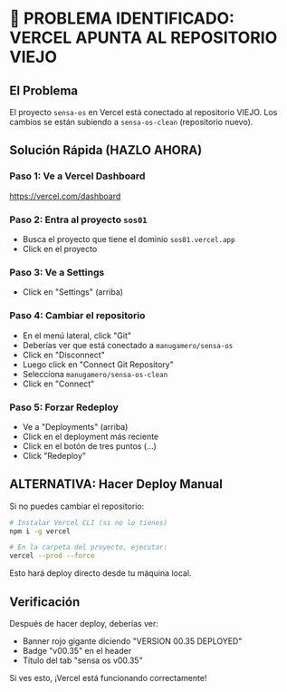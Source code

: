 # 🚨 PROBLEMA IDENTIFICADO: VERCEL APUNTA AL REPOSITORIO VIEJO

## El Problema
El proyecto `sensa-os` en Vercel está conectado al repositorio VIEJO.
Los cambios se están subiendo a `sensa-os-clean` (repositorio nuevo).

## Solución Rápida (HAZLO AHORA)

### Paso 1: Ve a Vercel Dashboard
https://vercel.com/dashboard

### Paso 2: Entra al proyecto `sos01`
- Busca el proyecto que tiene el dominio `sos01.vercel.app`
- Click en el proyecto

### Paso 3: Ve a Settings
- Click en "Settings" (arriba)

### Paso 4: Cambiar el repositorio
- En el menú lateral, click "Git"
- Deberías ver que está conectado a `manugamero/sensa-os`
- Click en "Disconnect" 
- Luego click en "Connect Git Repository"
- Selecciona `manugamero/sensa-os-clean`
- Click en "Connect"

### Paso 5: Forzar Redeploy
- Ve a "Deployments" (arriba)
- Click en el deployment más reciente
- Click en el botón de tres puntos (...)
- Click "Redeploy"

## ALTERNATIVA: Hacer Deploy Manual

Si no puedes cambiar el repositorio:

```bash
# Instalar Vercel CLI (si no lo tienes)
npm i -g vercel

# En la carpeta del proyecto, ejecutar:
vercel --prod --force
```

Esto hará deploy directo desde tu máquina local.

## Verificación
Después de hacer deploy, deberías ver:
- Banner rojo gigante diciendo "VERSION 00.35 DEPLOYED"
- Badge "v00.35" en el header
- Título del tab "sensa os v00.35"

Si ves esto, ¡Vercel está funcionando correctamente!

